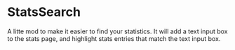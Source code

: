 # StatsSearch

A litte mod to make it easier to find your statistics. It will add a text
input box to the stats page, and highlight stats entries that match the
text input box.

